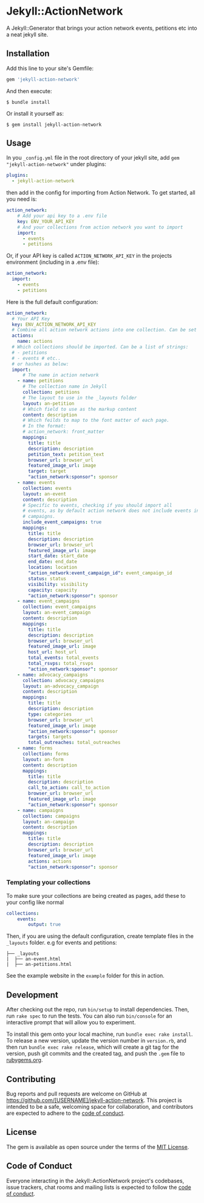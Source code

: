 # Jekyll::ActionNetwork

A Jekyll::Generator that brings your action network events, petitions etc into a neat jekyll site.

## Installation

Add this line to your site's Gemfile:

```ruby
gem 'jekyll-action-network'
```

And then execute:

    $ bundle install

Or install it yourself as:

    $ gem install jekyll-action-network

## Usage

In you `_config.yml` file in the root directory of your jekyll site, add `gem "jekyll-action-network"` under plugins: 

```yaml
plugins:
  - jekyll-action-network
```

then add in the config for importing from Action Network. To get started, all you need is:

```yaml
action_network:
    # Add your api key to a .env file
    key: ENV_YOUR_API_KEY
    # And your collections from action network you want to import
    import:
      - events
      - petitions
```

Or, if your API key is called `ACTION_NETWORK_API_KEY` in the projects environment (including in a .env file):

```yaml
action_network:
  import:
    - events
    - petitions
```

Here is the full default configuration:

```yaml
action_network:
  # Your API Key
  key: ENV_ACTION_NETWORK_API_KEY
  # Combine all action network actions into one collection. Can be set to 'false' to turn off
  actions: 
    name: actions
  # Which collections should be imported. Can be a list of strings:
  # - petitions
  # - events # etc..
  # or hashes as below:
  import:
      # The name in action network
    - name: petitions
      # The collection name in Jekyll
      collection: petitions
      # The layout to use in the _layouts folder
      layout: an-petition 
      # Which field to use as the markup content
      content: description
      # Which feilds to map to the font matter of each page.
      # In the format:
      # action_network: front_matter
      mappings:
        title: title
        description: description
        petition_text: petition_text
        browser_url: browser_url
        featured_image_url: image
        target: target
        "action_network:sponsor": sponsor
    - name: events
      collection: events
      layout: an-event
      content: description
      # Specific to events, checking if you should import all
      # events, as by default action network does not include events in event
      # campaigns.
      include_event_campaigns: true
      mappings:
        title: title
        description: description
        browser_url: browser_url
        featured_image_url: image
        start_date: start_date
        end_date: end_date
        location: location
        "action_network:event_campaign_id": event_campaign_id
        status: status
        visibility: visibility
        capacity: capacity
        "action_network:sponsor": sponsor
    - name: event_campaigns
      collection: event_campaigns
      layout: an-event_campaign
      content: description
      mappings:
        title: title
        description: description
        browser_url: browser_url
        featured_image_url: image
        host_url: host_url
        total_events: total_events
        total_rsvps: total_rsvps
        "action_network:sponsor": sponsor
    - name: advocacy_campaigns
      collection: advocacy_campaigns
      layout: an-advocacy_campaign
      content: description
      mappings:
        title: title
        description: description
        type: categories
        browser_url: browser_url
        featured_image_url: image
        "action_network:sponsor": sponsor
        targets: targets
        total_outreaches: total_outreaches
    - name: forms
      collection: forms
      layout: an-form
      content: description
      mappings:
        title: title
        description: description
        call_to_action: call_to_action
        browser_url: browser_url
        featured_image_url: image
        "action_network:sponsor": sponsor
    - name: campaigns
      collection: campaigns
      layout: an-campaign
      content: description
      mappings:
        title: title
        description: description
        browser_url: browser_url
        featured_image_url: image
        actions: actions
        "action_network:sponsor": sponsor
```

### Templating your collections

To make sure your collections are being created as pages, add these to your config like normal

```yaml
collections:
    events:
        output: true
```

Then, if you are using the default configuration, create template files in the `_layouts` folder. e.g for events and petitions:

```
├── _layouts
|  ├── an-event.html
|  ├── an-petitions.html
```

See the example website in the `example` folder for this in action.


## Development

After checking out the repo, run `bin/setup` to install dependencies. Then, run `rake spec` to run the tests. You can also run `bin/console` for an interactive prompt that will allow you to experiment.

To install this gem onto your local machine, run `bundle exec rake install`. To release a new version, update the version number in `version.rb`, and then run `bundle exec rake release`, which will create a git tag for the version, push git commits and the created tag, and push the `.gem` file to [rubygems.org](https://rubygems.org).

## Contributing

Bug reports and pull requests are welcome on GitHub at https://github.com/[USERNAME]/jekyll-action-network. This project is intended to be a safe, welcoming space for collaboration, and contributors are expected to adhere to the [code of conduct](https://github.com/[USERNAME]/jekyll-gdocfilter/blob/master/CODE_OF_CONDUCT.md).

## License

The gem is available as open source under the terms of the [MIT License](https://opensource.org/licenses/MIT).

## Code of Conduct

Everyone interacting in the Jekyll::ActionNetwork project's codebases, issue trackers, chat rooms and mailing lists is expected to follow the [code of conduct](https://github.com/[USERNAME]/jekyll-gdocfilter/blob/master/CODE_OF_CONDUCT.md).

